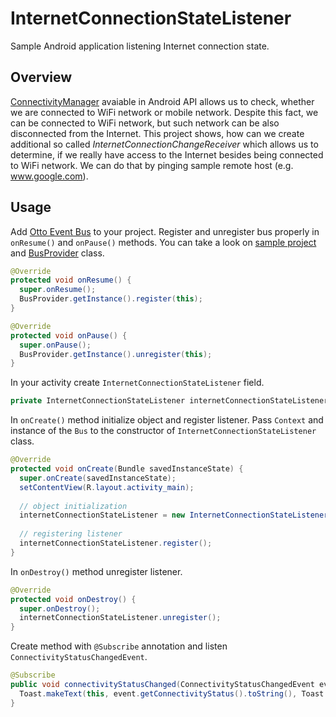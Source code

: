 InternetConnectionStateListener
===============================

Sample Android application listening Internet connection state.

## Overview
[ConnectivityManager](http://developer.android.com/reference/android/net/ConnectivityManager.html) avaiable in Android API allows us to check, whether we are connected to WiFi network or mobile network. Despite this fact, we can be connected to WiFi network, but such network can be also disconnected from the Internet. This project shows, how can we create additional so called _InternetConnectionChangeReceiver_ which allows us to determine, if we really have access to the Internet besides being connected to WiFi network. We can do that by pinging sample remote host (e.g. www.google.com).

## Usage

Add [Otto Event Bus](http://square.github.io/otto/) to your project. Register and unregister bus properly in `onResume()` and `onPause()` methods. You can take a look on [sample project](https://github.com/pwittchen/InternetConnectionStateListener/tree/master/app) and [BusProvider](https://github.com/pwittchen/InternetConnectionStateListener/blob/master/app/src/main/java/pwittchen/com/icsl/eventbus/BusProvider.java) class.

```java
@Override
protected void onResume() {
  super.onResume();
  BusProvider.getInstance().register(this);
}

@Override
protected void onPause() {
  super.onPause();
  BusProvider.getInstance().unregister(this);
}
```

In your activity create `InternetConnectionStateListener` field.

```java
private InternetConnectionStateListener internetConnectionStateListener;
```

In `onCreate()` method initialize object and register listener.
Pass `Context` and instance of the `Bus` to the constructor of `InternetConnectionStateListener` class.

```java
@Override
protected void onCreate(Bundle savedInstanceState) {
  super.onCreate(savedInstanceState);
  setContentView(R.layout.activity_main);
  
  // object initialization
  internetConnectionStateListener = new InternetConnectionStateListener(this, BusProvider.getInstance());
  
  // registering listener
  internetConnectionStateListener.register();
}
```

In `onDestroy()` method unregister listener.

```java
@Override
protected void onDestroy() {
  super.onDestroy();
  internetConnectionStateListener.unregister();
}
```

Create method with `@Subscribe` annotation and listen `ConnectivityStatusChangedEvent`.

```java
@Subscribe
public void connectivityStatusChanged(ConnectivityStatusChangedEvent event) {
  Toast.makeText(this, event.getConnectivityStatus().toString(), Toast.LENGTH_SHORT).show();
}
```
